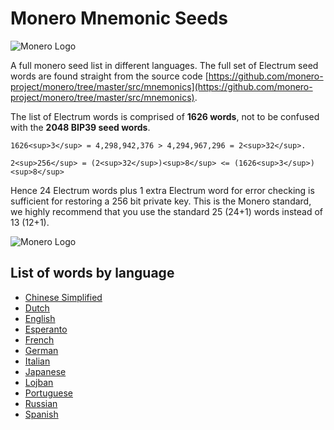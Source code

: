 # Monero Mnemonic Seeds

![Monero Logo](https://www.getmonero.org/img/monero-logo.png)

A full monero seed list in different languages. The full set of Electrum seed words are found straight from the source code [https://github.com/monero-project/monero/tree/master/src/mnemonics](https://github.com/monero-project/monero/tree/master/src/mnemonics).

The list of Electrum words is comprised of **1626 words**, not to be confused with the **2048 BIP39 seed words**.

```
1626<sup>3</sup> = 4,298,942,376 > 4,294,967,296 = 2<sup>32</sup>.

2<sup>256</sup> = (2<sup>32</sup>)<sup>8</sup> <= (1626<sup>3</sup>)<sup>8</sup>
```

Hence 24 Electrum words plus 1 extra Electrum word for error checking is sufficient for restoring a 256 bit private key. This is the Monero standard, we highly recommend that you use the standard 25 (24+1) words instead of 13 (12+1).

![Monero Logo](https://www.getmonero.org/img/monero-logo.png)


## List of words by language

- [Chinese Simplified]()
- [Dutch]()
- [English]()
- [Esperanto]()
- [French]()
- [German]()
- [Italian]()
- [Japanese]()
- [Lojban]()
- [Portuguese]()
- [Russian]()
- [Spanish]()




